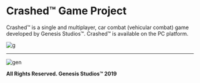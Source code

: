 # Crashed™ Game Project
Crashed™ is a single and multiplayer, car combat (vehicular combat) game developed by Genesis Studios™. Crashed™ is available on the PC platform.

![g](https://user-images.githubusercontent.com/36234545/72346671-7bc3db80-36e7-11ea-8850-61617f452206.png)

***

![gen](https://user-images.githubusercontent.com/36234545/67634304-16700380-f8cb-11e9-9dd1-dcffb684a561.png)

**All Rights Reserved. Genesis Studios™ 2019**
